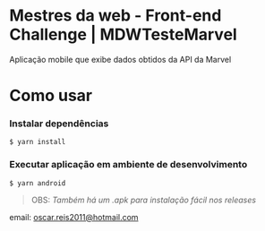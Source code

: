 # Mestres da web - Front-end Challenge | MDWTesteMarvel

Aplicação mobile que exibe dados obtidos da API da Marvel

# Como usar

### Instalar dependências

```
$ yarn install
```

### Executar aplicação em ambiente de desenvolvimento

```
$ yarn android
```
> OBS: _Também há um .apk para instalação fácil nos releases_

email: oscar.reis2011@hotmail.com
